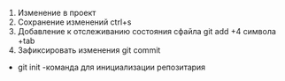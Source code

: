 1. Изменение в проект
2. Сохранение изменений ctrl+s
3. Добавление к отслеживанию состояния сфайла git add +4 символа +tab
4. Зафиксировать изменения git commit

* git init -команда для инициализации репозитария